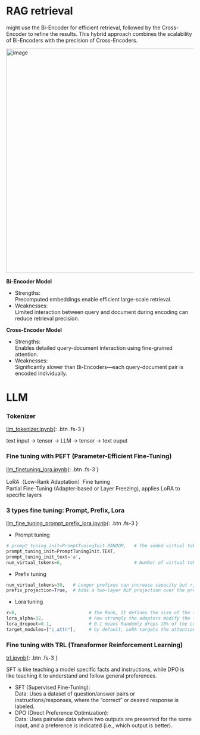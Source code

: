 # RAG retrieval

might use the Bi-Encoder for efficient retrieval, followed by the Cross-Encoder to refine the results. This hybrid approach combines the scalability of Bi-Encoders with the precision of Cross-Encoders.

<img alt="image" src="https://github.com/user-attachments/assets/fd727d7a-2423-45af-9f35-46bbcad54cab" width="600" />

**Bi-Encoder Model**  
* Strengths:  
Precomputed embeddings enable efficient large-scale retrieval.
* Weaknesses:  
Limited interaction between query and document during encoding can reduce retrieval precision.

**Cross-Encoder Model**
* Strengths:   
Enables detailed query-document interaction using fine-grained attention.  
* Weaknesses:   
Significantly slower than Bi-Encoders—each query-document pair is encoded individually.

# LLM

###  Tokenizer

[llm_tokenizer.ipynb](https://colab.research.google.com/drive/1YXoxLfQ5CXiB0GivAuoe0RR1TVh-Yabe){: .btn .fs-3 }

  text input -> tensor -> LLM -> tensor -> text ouput 

### Fine tuning with PEFT (Parameter-Efficient Fine-Tuning)

[llm_finetuning_lora.ipynb](https://colab.research.google.com/drive/1Eb8Ry7W3P2XBwhYWltg50z_aLaja2vYb){: .btn .fs-3 }

  LoRA（Low-Rank Adaptation）Fine tuning \
  Partial Fine-Tuning (Adapter-based or Layer Freezing), applies LoRA to specific layers  

### 3 types fine tuning: Prompt, Prefix, Lora

[llm_fine_tuning_prompt_prefix_lora.ipynb](https://colab.research.google.com/drive/17UxHuZR7-4CKXqidlhpJEAN6bVG2awGp#scrollTo=OwoxB86g1Frp){: .btn  .fs-3 }

  * Prompt tuning
  
  ```python
  # prompt_tuning_init=PromptTuningInit.RANDOM,   # The added virtual tokens are initializad with RANDOM numbers or TEXT
  prompt_tuning_init=PromptTuningInit.TEXT,
  prompt_tuning_init_text='a',
  num_virtual_tokens=6,                           # Number of virtual tokens to be prepend and trained. 
  ```
  
  * Prefix tuning

  ```python
  num_virtual_tokens=30,   # Longer prefixes can increase capacity but risk overfitting with limited data
  prefix_projection=True,  # Adds a two-layer MLP projection over the prefix embeddings. Adds expressive power to the prefix. improving task alignment and training stability.
  ```

  * Lora tuning

  ```python
  r=8,                           # The Rank, It defines the size of the two trainable matrices (A and B). (e.g. 4–8): lightweight, fast, less expressive. (e.g. 64–256): more expressive, but uses more memory and may overfit
  lora_alpha=32,                 # how strongly the adapters modify the frozen weights. Typical heuristic: Set lora_alpha = 2 × r for balanced influence. If alpha is too low, the adapter barely nudges the model. If too high, it might overpower the base weights.
  lora_dropout=0.1,              # 0.1 means Randomly drops 10% of the LoRA activations during training to prevent overfitting
  target_modules=["c_attn"],     # by default, LoRA targets the attention projection layers (e.g., q_proj, v_proj). can target just that for minimal intervention if we know the exact layer name (like c_attn in GPT-2),
  ```

### Fine tuning with TRL (Transformer Reinforcement Learning)

[trl.ipynb](https://colab.research.google.com/drive/1eXiFfzcwqzWC2vYcczVRqw1xrAxgEy4w#scrollTo=kdirKtFK77iE&uniqifier=1){: .btn  .fs-3 }

SFT is like teaching a model specific facts and instructions, while DPO is like teaching it to understand and follow general preferences.

* SFT (Supervised Fine-Tuning):  
Data: Uses a dataset of question/answer pairs or instructions/responses, where the “correct” or desired response is labeled.  
* DPO (Direct Preference Optimization):  
Data: Uses pairwise data where two outputs are presented for the same input, and a preference is indicated (i.e., which output is better).  








